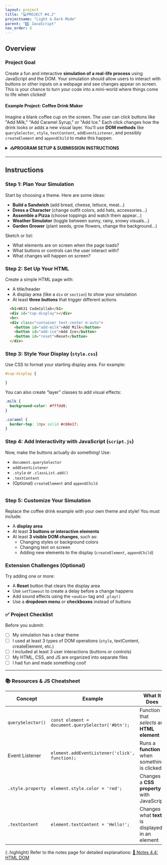 ```yaml
---
layout: project
title: "💻PROJECT #4.2"
projectname: "Light & Dark Mode"
parent: "4️⃣ JavaScript"
nav_order: 6
---
```



## Overview

### **Project Goal**
Create a fun and interactive **simulation of a real-life process** using JavaScript and the DOM. Your simulation should allow users to interact with buttons or other inputs on a webpage and see changes appear on screen. This is your chance to turn your code into a mini-world where things come to life when clicked!

#### **Example Project: Coffee Drink Maker**
Imagine a blank coffee cup on the screen. The user can click buttons like "Add Milk," "Add Caramel Syrup," or "Add Ice." Each click changes how the drink looks or adds a new visual layer. You’ll use **DOM methods** like `querySelector`, `style`, `textContent`, `addEventListener`, and possibly `createElement` and `appendChild` to make this happen.

<html>
<details>
<summary>📥<strong>PROGRAM SETUP & SUBMISSION INSTRUCTIONS</strong></summary>
  
<div class="setup" markdown="block">

1. Go to the `CS1 Project 4.2` assignment on **Blackbaud** and follow the provided **GitHub Classroom** link.
  > 📁 Clicking the link generates a **private repository** for your project with the appropriate starter code. Note that **projects** are stored within the [BWL-CS Organization](https://github.com/BWL-CS), so you _cannot_ access it from the "Your Repositories" page!
2. Open the repository in a **Codespace** whenever you spend time working on the program, in class or at home. 
  > ⚠️ Always remember to `commit changes` after every coding session!
3. When your project is complete, **submit the link to your repository** in the `CS1 Project 4.2` assignment on Blackbaud.

</div>
 
</details>
</html>

--- 

## Instructions

### **Step 1: Plan Your Simulation**

Start by choosing a theme. Here are some ideas:
- **Build a Sandwich** (add bread, cheese, lettuce, meat…)
- **Dress a Character** (change outfit colors, add hats, accessories…)
- **Assemble a Pizza** (choose toppings and watch them appear…)
- **Weather Simulator** (toggle between sunny, rainy, snowy visuals…)
- **Garden Grower** (plant seeds, grow flowers, change the background…)

Sketch or list:
- What elements are on screen when the page loads?
- What buttons or controls can the user interact with?
- What changes will happen on screen?

### **Step 2: Set Up Your HTML**

Create a simple HTML page with:
- A title/header
- A display area (like a `div` or `section`) to show your simulation
- At least **three buttons** that trigger different actions

```html
  <h1>Wk31 CodeCollab</h1>
  <div id="cup-display"></div>
  <hr> 
  <div class="container text-center m-auto">
    <button id="add-milk">Add Milk</button>
    <button id="add-ice">Add Ice</button>
    <button id="reset">Reset</button>
  </div>
```

### **Step 3: Style Your Display (`style.css`)**

Use CSS to format your starting display area. For example:

```css
#cup-display {

}
```

You can also create “layer” classes to add visual effects:
```css
.milk {
  background-color: #fffdd0;
}

.caramel {
  border-top: 10px solid #c68e17;
}
```

### **Step 4: Add Interactivity with JavaScript (`script.js`)**

Now, make the buttons actually do something! Use:
- `document.querySelector`
- `addEventListener`
- `.style` or `.classList.add()`
- `.textContent`
- (Optional) `createElement` and `appendChild`

```js

```

### **Step 5: Customize Your Simulation**

Replace the coffee drink example with your own theme and style! You must include:
- A **display area**
- At least **3 buttons or interactive elements**
- At least **3 visible DOM changes**, such as:
  - Changing styles or background colors
  - Changing text on screen
  - Adding new elements to the display (`createElement`, `appendChild`)

### Extension Challenges (Optional)

Try adding one or more:
- A **Reset** button that clears the display area
- Use `setTimeout` to create a delay before a change happens
- Add sound effects using the `<audio>` tag and `.play()`
- Use a **dropdown menu** or **checkboxes** instead of buttons

### ✅ Project Checklist

Before you submit:
- [ ] My simulation has a clear theme
- [ ] I used at least 3 types of DOM operations (`style`, textContent, createElement, etc.)
- [ ] I included at least 3 user interactions (buttons or controls)
- [ ] My HTML, CSS, and JS are organized into separate files
- [ ] I had fun and made something cool!

---

### 📚 Resources & JS Cheatsheet

| Concept                | Example                              | What It Does                                      |
|------------------------|---------------------------------------|---------------------------------------------------|
| `querySelector()`      | `const element = document.querySelector('#btn');`      | Function that _selects_ an **HTML element**                          |
| Event Listener         | `element.addEventListener('click', function);`       | Runs a **function** when something is clicked        |
| `.style.property`      | `element.style.color = 'red';`         | Changes a **CSS property** with JavaScript           |
| `.textContent`         | `element.textContent = 'Hello!';`      | Changes what **text** is displayed in an element     |

{:.highlight}
Refer to the notes page for detailed explanations: [📓 Notes 4.4: HTML DOM](https://coderina.dev/webdocs/docs/unit04/notes404.html)


